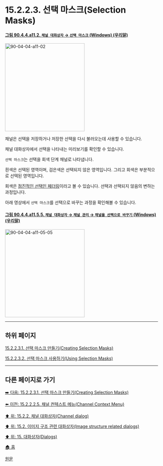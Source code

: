 # 15.2.2.3. 선택 마스크(Selection Masks)

<a id="90-04-04-a11-02"></a>

#### [그림 90.4.4.a11.2. `채널 대화상자` → `선택 마스크` (Windows) (우리말)](./90-04-0004-channels.md#90-04-04-a11-02)
<img width="262" height="290" alt="90-04-04-a11-02" src="https://github.com/wonder13662/gimp/assets/15767104/427771fd-fa51-452a-8225-ecf6a7e44f8a" />

채널은 선택을 저장하거나 저장한 선택을 다시 불러오는데 사용할 수 있습니다.

채널 대화상자에서 선택을 나타내는 미리보기를 확인할 수 있습니다.

`선택 마스크`는 선택을 회색 단계 채널로 나타냅니다.

흰색은 선택된 영역이며, 검은색은 선택되지 않은 영역입니다. 그리고 회색은 부분적으로 선택된 영역입니다.

회색은 [점진적인 선택인 페더링](./07-01-01-feathering.md)이라고 볼 수 있습니다. 선택과 선택되지 않음의 변하는 과정입니다.

아래 영상에서 `선택 마스크`를 선택으로 바꾸는 과정을 확인해볼 수 있습니다.

<a id="90-04-04-a11-05-05"></a>

#### [그림 90.4.4.a11.5.5. `채널 대화상자` → `채널 관리` → `채널을 선택으로 바꾸기` (Windows) (우리말)](./90-04-0004-channels.md#90-04-04-a11-05-05)
<img width="262" height="290" alt="90-04-04-a11-05-05" src="https://github.com/wonder13662/gimp/assets/15767104/0606ab86-440d-4fbe-afa7-5d685ec42419" />

***

## 하위 페이지

[15.2.2.3.1. 선택 마스크 만들기(Creating Selection Masks)](./15-02-02-03-01-creating_selection_masks.md)

[15.2.2.3.2. 선택 마스크 사용하기(Using Selection Masks)](./15-02-02-03-02-using_selection_masks.md)

***

## 다른 페이지로 가기

[➡️ 다음: 15.2.2.3.1. 선택 마스크 만들기(Creating Selection Masks)](./15-02-02-03-01-creating_selection_masks.md)

[⬅️ 이전: 15.2.2.2.5. 채널 컨텍스트 메뉴(Channel Context Menu)](./15-02-02-02-05-channel_context_menu.md)

[⬆️ 위: 15.2.2. 채널 대화상자(Channel dialog)](./15-02-02-00-channel_dialog.md)

[⬆️ 위: 15.2. 이미지 구조 관련 대화상자(Image structure related dialogs)](./15-02-00-image-structure-related-dialogs.md)

[⬆️ 위: 15. 대화상자(Dialogs)](./15-00-dialogs.md)

[🏠 홈](./00-home.md)

[원문](https://docs.gimp.org/2.10/ko/gimp-channel-dialog.html#gimp-channel-mask)